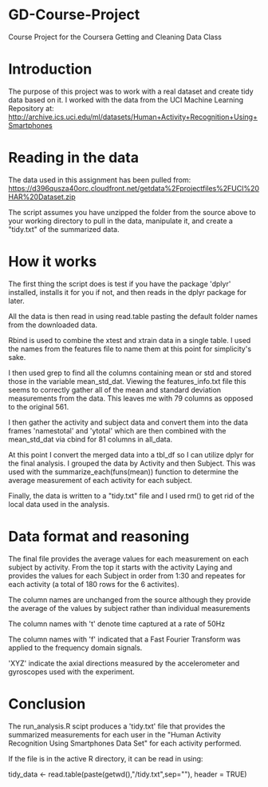 # GD-Course-Project
Course Project for the Coursera Getting and Cleaning Data Class

# Introduction
The purpose of this project was to work with a real dataset and create tidy data based on it. I worked with the data from the UCI Machine Learning Repository at: http://archive.ics.uci.edu/ml/datasets/Human+Activity+Recognition+Using+Smartphones

# Reading in the data
The data used in this assignment has been pulled from: https://d396qusza40orc.cloudfront.net/getdata%2Fprojectfiles%2FUCI%20HAR%20Dataset.zip 

The script assumes you have unzipped the folder from the source above to your working directory to pull in the data, manipulate it, and create a "tidy.txt" of the summarized data.

# How it works

The first thing the script does is test if you have the package 'dplyr' installed, installs it for you if not, and then reads in the dplyr package for later.

All the data is then read in using read.table pasting the default folder names from the downloaded data.

Rbind is used to combine the xtest and xtrain data in a single table. I used the names from the features file to name them at this point for simplicity's sake. 

I then used grep to find all the columns containing mean or std and stored those in the variable mean_std_dat. Viewing the features_info.txt file this seems to correctly gather all of the mean and standard deviation measurements from the data. This leaves me with 79 columns as opposed to the original 561.

I then gather the activity and subject data and convert them into the data frames 'namestotal' and 'ytotal' which are then combined with the mean_std_dat via cbind for 81 columns in all_data. 

At this point I convert the merged data into a tbl_df so I can utilize dplyr for the final analysis. I grouped the data by Activity and then Subject. This was used with the summarize_each(funs(mean)) function to determine the average measurement of each activity for each subject. 

Finally, the data is written to a "tidy.txt" file and I used rm() to get rid of the local data used in the analysis.

# Data format and reasoning

The final file provides the average values for each measurement on each subject by activity. From the top it starts with the activity Laying and provides the values for each Subject in order from 1:30 and repeates for each activity (a total of 180 rows for the 6 activites). 

The column names are unchanged from the source although they provide the average of the values by subject rather than individual measurements 

The column names with 't' denote time captured at a rate of 50Hz

The column names with 'f' indicated that a Fast Fourier Transform was applied to the frequency domain signals.

'XYZ' indicate the axial directions measured by the accelerometer and gyroscopes used with the experiment.

# Conclusion

The run_analysis.R scipt produces a 'tidy.txt' file that provides the summarized measurements for each user in the "Human Activity Recognition Using Smartphones Data Set" for each activity performed.

If the file is in the active R directory, it can be read in using: 

tidy_data <- read.table(paste(getwd(),"/tidy.txt",sep=""), header = TRUE)
